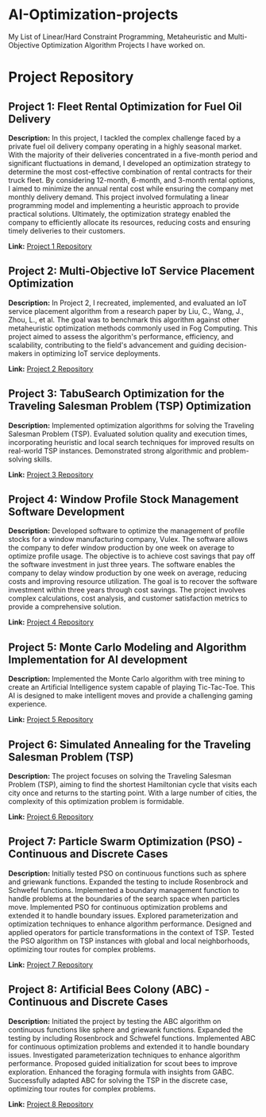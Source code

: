 # AI-Optimization-projects
My List of Linear/Hard Constraint Programming, Metaheuristic and Multi-Objective Optimization Algorithm Projects I have worked on.


# Project Repository

## Project 1: Fleet Rental Optimization for Fuel Oil Delivery
**Description:** In this project, I tackled the complex challenge faced by a private fuel oil delivery company operating in a highly seasonal market. With the majority of their deliveries concentrated in a five-month period and significant fluctuations in demand, I developed an optimization strategy to determine the most cost-effective combination of rental contracts for their truck fleet. By considering 12-month, 6-month, and 3-month rental options, I aimed to minimize the annual rental cost while ensuring the company met monthly delivery demand. This project involved formulating a linear programming model and implementing a heuristic approach to provide practical solutions. Ultimately, the optimization strategy enabled the company to efficiently allocate its resources, reducing costs and ensuring timely deliveries to their customers.

**Link:** [Project 1 Repository](https://github.com/dthatprince/AI-Optimization-projects/tree/main/Fleet%20Rental%20Optimization%20for%20Fuel%20Oil%20Delivery)

## Project 2: Multi-Objective IoT Service Placement Optimization
**Description:** In Project 2, I recreated, implemented, and evaluated an IoT service placement algorithm from a research paper by Liu, C., Wang, J., Zhou, L., et al. The goal was to benchmark this algorithm against other metaheuristic optimization methods commonly used in Fog Computing. This project aimed to assess the algorithm's performance, efficiency, and scalability, contributing to the field's advancement and guiding decision-makers in optimizing IoT service deployments.

**Link:** [Project 2 Repository](https://github.com/dthatprince/AI-Optimization-projects/tree/main/Multi-Objective%20IoT%20Service%20Placement%20Optimization)

## Project 3: TabuSearch Optimization for the Traveling Salesman Problem (TSP) Optimization
**Description:** Implemented optimization algorithms for solving the Traveling Salesman Problem (TSP). Evaluated solution quality and execution times, incorporating heuristic and local search techniques for improved results on real-world TSP instances. Demonstrated strong algorithmic and problem-solving skills.

**Link:** [Project 3 Repository](https://github.com/dthatprince/AI-Optimization-projects/tree/main/TabuSearch%20Optimization%20for%20the%20Traveling%20Salesman)

## Project 4: Window Profile Stock Management Software Development
**Description:** Developed software to optimize the management of profile stocks for a window manufacturing company, Vulex. The software allows the company to defer window production by one week on average to optimize profile usage. The objective is to achieve cost savings that pay off the software investment in just three years. The software enables the company to delay window production by one week on average, reducing costs and improving resource utilization. The goal is to recover the software investment within three years through cost savings. The project involves complex calculations, cost analysis, and customer satisfaction metrics to provide a comprehensive solution.

**Link:** [Project 4 Repository](https://github.com/dthatprince/AI-Optimization-projects/tree/main/Velux%20Window%20Profile%20Stock%20Management%20Software%20Development)

## Project 5: Monte Carlo Modeling and Algorithm Implementation for AI development
**Description:** Implemented the Monte Carlo algorithm with tree mining to create an Artificial Intelligence system capable of playing Tic-Tac-Toe. This AI is designed to make intelligent moves and provide a challenging gaming experience.

**Link:** [Project 5 Repository](https://github.com/dthatprince/AI-Optimization-projects/tree/main/Monte%20Carlo%20Modeling%20and%20Algorithm%20Implementation%20for%20AI)

## Project 6: Simulated Annealing for the Traveling Salesman Problem (TSP)
**Description:** The project focuses on solving the Traveling Salesman Problem (TSP), aiming to find the shortest Hamiltonian cycle that visits each city once and returns to the starting point. With a large number of cities, the complexity of this optimization problem is formidable.

**Link:** [Project 6 Repository](https://github.com/dthatprince/AI-Optimization-projects/tree/main/Simulated%20Annealing%20Optimization%20for%20the%20Traveling%20Salesman)

## Project 7: Particle Swarm Optimization (PSO) - Continuous and Discrete Cases
**Description:** Initially tested PSO on continuous functions such as sphere and griewank functions. Expanded the testing to include Rosenbrock and Schwefel functions. Implemented a boundary management function to handle problems at the boundaries of the search space when particles move. Implemented PSO for continuous optimization problems and extended it to handle boundary issues. Explored parameterization and optimization techniques to enhance algorithm performance. Designed and applied operators for particle transformations in the context of TSP. Tested the PSO algorithm on TSP instances with global and local neighborhoods, optimizing tour routes for complex problems.

**Link:** [Project 7 Repository](https://github.com/dthatprince/AI-Optimization-projects/tree/main/Particle%20Swarm%20Optimization%20(PSO)%20-%20Continuous%20and%20Discrete)

## Project 8: Artificial Bees Colony (ABC) - Continuous and Discrete Cases
**Description:** Initiated the project by testing the ABC algorithm on continuous functions like sphere and griewank functions. Expanded the testing by including Rosenbrock and Schwefel functions. Implemented ABC for continuous optimization problems and extended it to handle boundary issues. Investigated parameterization techniques to enhance algorithm performance. Proposed guided initialization for scout bees to improve exploration. Enhanced the foraging formula with insights from GABC. Successfully adapted ABC for solving the TSP in the discrete case, optimizing tour routes for complex problems.

**Link:** [Project 8 Repository](https://github.com/dthatprince/AI-Optimization-projects/tree/main/Artificial%20Bees%20Colony%20(ABC)%20-%20Continuous%20and%20Discrete%20Cases)



